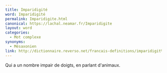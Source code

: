 ```yaml
---
title: Imparidigité
word: Imparidigité
permalink: Imparidigite.html
canonical: https://lachal.neamar.fr/Imparidigite
layout: word
categories:
  - Mot complexe
synonyms:
  - Mésaxonien
link: http://dictionnaire.reverso.net/francais-definitions/imparidigit%C3%A9
---
```


Qui a un nombre impair de doigts, en parlant d'animaux.


